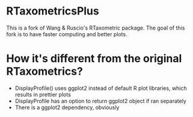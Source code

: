 # RTaxometricsPlus
This is a fork of Wang &amp; Ruscio's RTaxometric package. The goal of this fork is to have faster computing and better plots. 

# How it's different from the original RTaxometrics?

* DisplayProfile() uses ggplot2 instead of default R plot libraries, which results in prettier plots
* DisplayProfile has an option to return ggplot2 object if ran separately
* There is a ggplot2 dependency, obviously
